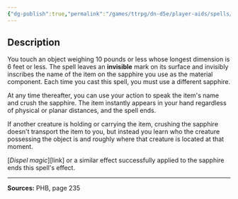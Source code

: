 ```yaml
---
{"dg-publish":true,"permalink":"/games/ttrpg/dn-d5e/player-aids/spells/level-6/drawmij-s-instant-summons/","tags":["TTRPG/DND/5e","verbal","somatic","material","ritual"]}
---
```



## Description
You touch an object weighing 10 pounds or less whose longest dimension is 6 feet or less.
The spell leaves an **invisible** mark on its surface and invisibly inscribes the name of the item on the sapphire you use as the material component.
Each time you cast this spell, you must use a different sapphire.

At any time thereafter, you can use your action to speak the item's name and crush the sapphire.
The item instantly appears in your hand regardless of physical or planar distances, and the spell ends.

If another creature is holding or carrying the item, crushing the sapphire doesn't transport the item to you, but instead you learn who the creature possessing the object is and roughly where that creature is located at that moment.

[*Dispel magic*][link] or a similar effect successfully applied to the sapphire ends this spell's effect.

---

**Sources:** PHB, page 235

